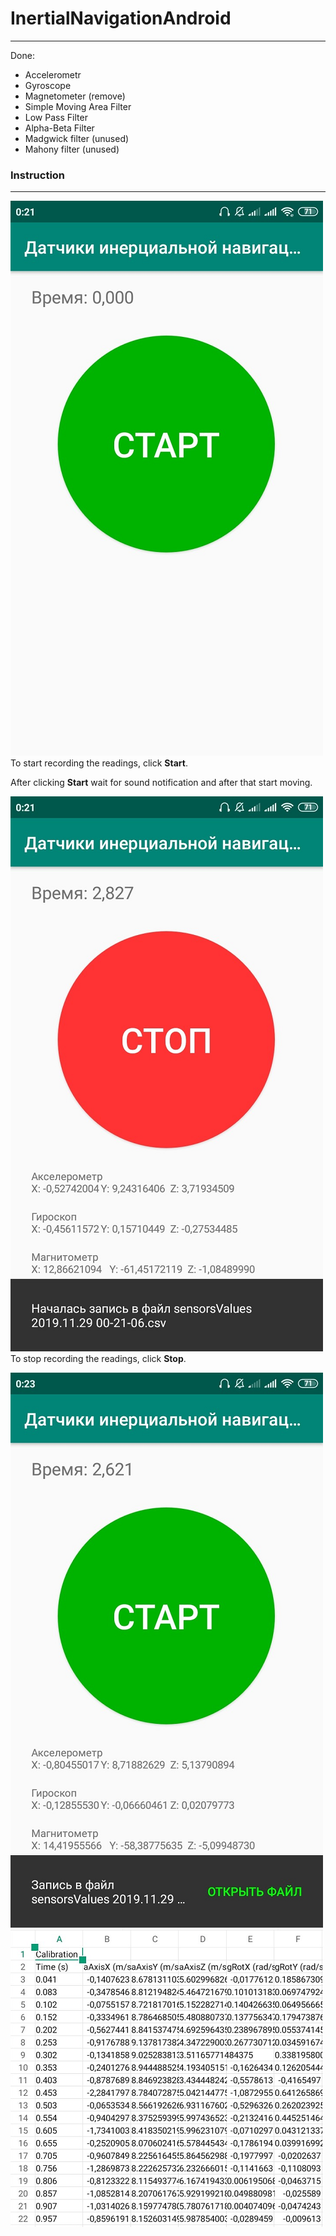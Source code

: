# InertialNavigationAndroid
 <hr> 

Done:
* Accelerometr
* Gyroscope
* Magnetometer (remove)
* Simple Moving Area Filter
* Low Pass Filter
* Alpha-Beta Filter
* Madgwick filter (unused)
* Mahony filter (unused)

### Instruction
 <hr> 
 
 ![Start](https://github.com/DariaKorzhueva/InertialNavigationAndroid/blob/update_interface/images/start.png)  
 To start recording the readings, click **Start**.  

After clicking **Start** wait for sound notification and after that start moving.

 ![Stop](https://github.com/DariaKorzhueva/InertialNavigationAndroid/blob/update_interface/images/stop.png)  
To stop recording the readings, click **Stop**.  


 ![Save to file](https://github.com/DariaKorzhueva/InertialNavigationAndroid/blob/update_interface/images/save_to_file.png)
 ![Csv](https://github.com/DariaKorzhueva/InertialNavigationAndroid/blob/update_interface/images/csv_file.png)
